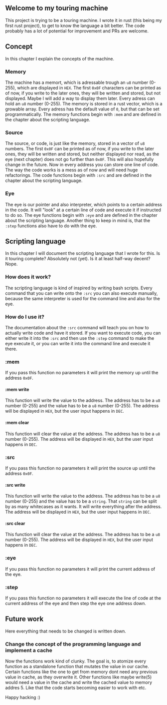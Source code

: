 ## Welcome to my touring machine
This project is trying to be a touring machine. I wrote it in rust (this being my first rust project), to get to know the language a bit better. The code probably has a lot of potential for improvement and PRs are welcome.

## Concept
In this chapter I explain the concepts of the machine.

### Memory
The machine has a memort, which is adressable trough an `u8` number (0-255), which are displayed in `HEX`. The first `0x0F` characters can be printed as of now, if you write to the later ones, they will be written and stored, but not displayed. Maybe I will add a way to display them later.
Every adress can hold an `u8` number (0-255). The memory is stored in a rust vector, which is a growable array. Every adress has the default value of `0`, but that can be set programmatically. The memory functions begin with `:mem` and are defined in the chapter about the scripting language.

### Source
The source, or code, is just like the memory, stored in a vector of `u8` numbers. The first `0x0F` can be printed as of now, if you write to the later ones, they will be written and stored, but neither displayed nor read, as the eye (next chapter) does not go further than `0x0F`. This will also hopefully change in the future. Now in every address you can store one line of code. The way the code works is a mess as of now and will need huge refactorings.
The code functions begin with `:src` and are defined in the chapter about the scripting language.

### Eye
The eye is our pointer and also interpreter, which points to a certain address in the code. It will "look" at a certain line of code and execute it if instructed to do so. The eye functions begin with `:eye` and are defined in the chapter about the scripting language. Another thing to keep in mind is, that the `:step` functions also have to do with the eye.

## Scripting language
In this chapter I will document the scripting language that I wrote for this. Is it touring complete? Absolutely not (yet). Is it at least half-way decent? Nope.

### How does it work?
The scripting language is kind of inspired by writing bash scripts. Every command that you can write onto the `:src` you can also execute manually, because the same interpreter is used for the command line and also for the eye.

### How do I use it?
The documentation about the `:src` command will teach you on how to actually write code and have it stored. If you want to execute code, you can either write it into the `:src` and then use the `:step` command to make the eye execute it, or you can write it into the command line and execute it there.

### :mem
If you pass this function no parameters it will print the memory up until the address `0x0F`.

#### :mem write <address> <value>
This function will write the value to the address. The address has to be a `u8` number (0-255) and the value has to be a `u8` number (0-255). The address will be displayed in `HEX`, but the user input happens in `DEC`.

#### :mem clear <address>
This function will clear the value at the address. The address has to be a `u8` number (0-255). The address will be displayed in `HEX`, but the user input happens in `DEC`.

### :src
If you pass this function no parameters it will print the source up until the address `0x0F`.

#### :src write <address> <value>
This function will write the value to the address. The address has to be a `u8` number (0-255) and the value has to be a `string`. That `string` can be split by as many whitecases as it wants. It will write everything after the address. The address will be displayed in `HEX`, but the user input happens in `DEC`.

#### :src clear <address>
This function will clear the value at the address. The address has to be a `u8` number (0-255). The address will be displayed in `HEX`, but the user input happens in `DEC`.

### :eye
If you pass this function no parameters it will print the current address of the eye.

### :step
If you pass this function no parameters it will execute the line of code at the current address of the eye and then step the eye one address down.

## Future work
Here everything that needs to be changed is written down.
### Change the concept of the programming language and implement a cache
Now the functions work kind of clunky. The goal is, to atomize every function as a standalone function that mutates the value in our cache. Certain functions like the one to get from memory dont need any previous value in cache, as they overwrite it. Other functions like maybe write(5) would need a value in the cache and write the cached value to memory addres 5. Like that the code starts becoming easier to work with etc.

Happy hacking :)
